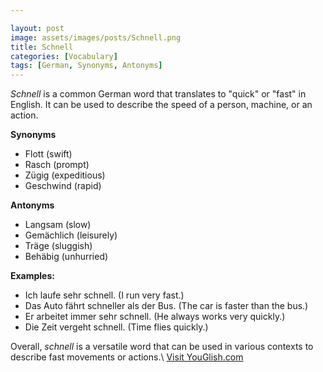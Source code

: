```yaml
---

layout: post
image: assets/images/posts/Schnell.png
title: Schnell
categories: [Vocabulary]
tags: [German, Synonyms, Antonyms]
---
```


*Schnell* is a common German word that translates to "quick" or "fast" in English. It can be used to describe the speed of a person, machine, or an action. 

**Synonyms**

- Flott (swift)
- Rasch (prompt)
- Zügig (expeditious)
- Geschwind (rapid)

**Antonyms**

- Langsam (slow)
- Gemächlich (leisurely)
- Träge (sluggish)
- Behäbig (unhurried)

**Examples:**

- Ich laufe sehr schnell. (I run very fast.)
- Das Auto fährt schneller als der Bus. (The car is faster than the bus.)
- Er arbeitet immer sehr schnell. (He always works very quickly.)
- Die Zeit vergeht schnell. (Time flies quickly.)

Overall, *schnell* is a versatile word that can be used in various contexts to describe fast movements or actions.\ <a id="yg-widget-0" class="youglish-widget" data-query="Schnell" data-lang="german" data-components="8412" data-auto-start="0" data-bkg-color="theme_light" data-title="How%20to%20pronounce%20Schnell%20in%20German"  rel="nofollow" href="https://youglish.com">Visit YouGlish.com</a><script async src="https://youglish.com/public/emb/widget.js" charset="utf-8"></script>